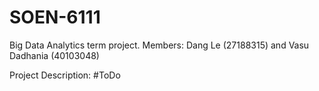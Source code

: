 # SOEN-6111
Big Data Analytics term project. 
Members: Dang Le (27188315) and Vasu Dadhania (40103048)

Project Description:
#ToDo

